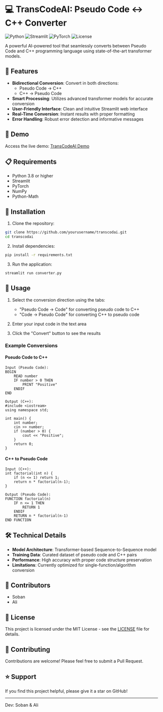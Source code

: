 # 💻 TransCodeAI: Pseudo Code ↔ C++ Converter

![Python](https://img.shields.io/badge/Python-3.8%2B-blue)
![Streamlit](https://img.shields.io/badge/Streamlit-1.0%2B-red)
![PyTorch](https://img.shields.io/badge/PyTorch-2.0%2B-orange)
![License](https://img.shields.io/badge/License-MIT-green)

A powerful AI-powered tool that seamlessly converts between Pseudo Code and C++ programming language using state-of-the-art transformer models.

## 🌟 Features

- **Bidirectional Conversion**: Convert in both directions:
  - Pseudo Code → C++
  - C++ → Pseudo Code
- **Smart Processing**: Utilizes advanced transformer models for accurate conversion
- **User-Friendly Interface**: Clean and intuitive Streamlit web interface
- **Real-Time Conversion**: Instant results with proper formatting
- **Error Handling**: Robust error detection and informative messages

## 🚀 Demo

Access the live demo: [TransCodeAI Demo]([https://transcodai.streamlit.app](https://transcodeai.streamlit.app/))

## 📋 Requirements

- Python 3.8 or higher
- Streamlit
- PyTorch
- NumPy
- Python-Math

## 💾 Installation

1. Clone the repository:
```bash
git clone https://github.com/yourusername/transcodai.git
cd transcodai
```

2. Install dependencies:
```bash
pip install -r requirements.txt
```

3. Run the application:
```bash
streamlit run converter.py
```

## 🎯 Usage

1. Select the conversion direction using the tabs:
   - "Pseudo Code → Code" for converting pseudo code to C++
   - "Code → Pseudo Code" for converting C++ to pseudo code

2. Enter your input code in the text area

3. Click the "Convert" button to see the results

### Example Conversions

#### Pseudo Code to C++
```
Input (Pseudo Code):
BEGIN
    READ number
    IF number > 0 THEN
        PRINT "Positive"
    ENDIF
END

Output (C++):
#include <iostream>
using namespace std;

int main() {
    int number;
    cin >> number;
    if (number > 0) {
        cout << "Positive";
    }
    return 0;
}
```

#### C++ to Pseudo Code
```
Input (C++):
int factorial(int n) {
    if (n <= 1) return 1;
    return n * factorial(n-1);
}

Output (Pseudo Code):
FUNCTION factorial(n)
    IF n <= 1 THEN
        RETURN 1
    ENDIF
    RETURN n * factorial(n-1)
END FUNCTION
```

## 🛠️ Technical Details

- **Model Architecture**: Transformer-based Sequence-to-Sequence model
- **Training Data**: Curated dataset of pseudo code and C++ pairs
- **Performance**: High accuracy with proper code structure preservation
- **Limitations**: Currently optimized for single-function/algorithm conversion

## 👥 Contributors

- Soban
- Ali

## 📄 License

This project is licensed under the MIT License - see the [LICENSE](LICENSE) file for details.

## 🤝 Contributing

Contributions are welcome! Please feel free to submit a Pull Request.

## ⭐ Support

If you find this project helpful, please give it a star on GitHub!

---
Dev: Soban & Ali 
